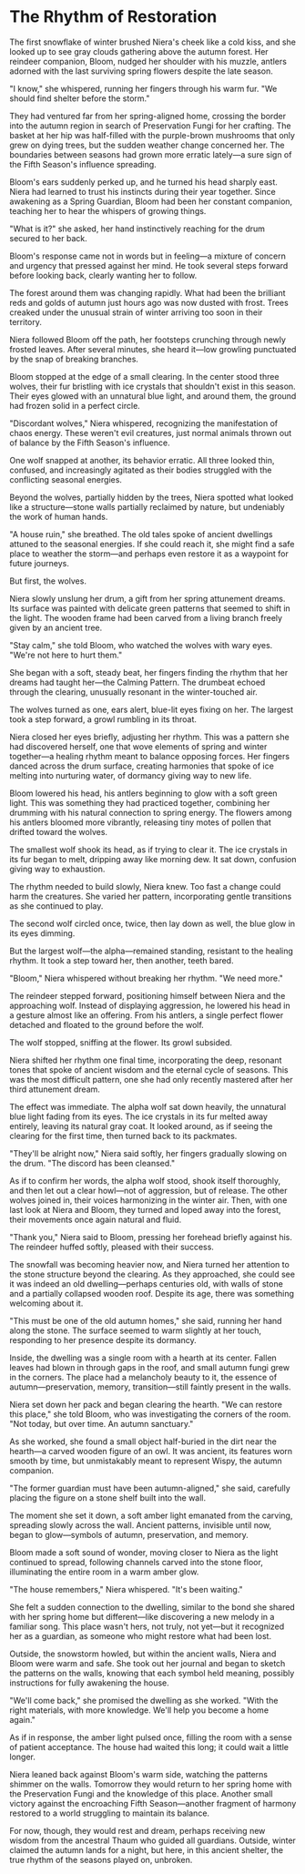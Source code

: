 # **The Rhythm of Restoration**

The first snowflake of winter brushed Niera's cheek like a cold kiss, and she looked up to see gray clouds gathering above the autumn forest. Her reindeer companion, Bloom, nudged her shoulder with his muzzle, antlers adorned with the last surviving spring flowers despite the late season.

"I know," she whispered, running her fingers through his warm fur. "We should find shelter before the storm."

They had ventured far from her spring-aligned home, crossing the border into the autumn region in search of Preservation Fungi for her crafting. The basket at her hip was half-filled with the purple-brown mushrooms that only grew on dying trees, but the sudden weather change concerned her. The boundaries between seasons had grown more erratic lately—a sure sign of the Fifth Season's influence spreading.

Bloom's ears suddenly perked up, and he turned his head sharply east. Niera had learned to trust his instincts during their year together. Since awakening as a Spring Guardian, Bloom had been her constant companion, teaching her to hear the whispers of growing things.

"What is it?" she asked, her hand instinctively reaching for the drum secured to her back.

Bloom's response came not in words but in feeling—a mixture of concern and urgency that pressed against her mind. He took several steps forward before looking back, clearly wanting her to follow.

The forest around them was changing rapidly. What had been the brilliant reds and golds of autumn just hours ago was now dusted with frost. Trees creaked under the unusual strain of winter arriving too soon in their territory.

Niera followed Bloom off the path, her footsteps crunching through newly frosted leaves. After several minutes, she heard it—low growling punctuated by the snap of breaking branches.

Bloom stopped at the edge of a small clearing. In the center stood three wolves, their fur bristling with ice crystals that shouldn't exist in this season. Their eyes glowed with an unnatural blue light, and around them, the ground had frozen solid in a perfect circle.

"Discordant wolves," Niera whispered, recognizing the manifestation of chaos energy. These weren't evil creatures, just normal animals thrown out of balance by the Fifth Season's influence.

One wolf snapped at another, its behavior erratic. All three looked thin, confused, and increasingly agitated as their bodies struggled with the conflicting seasonal energies.

Beyond the wolves, partially hidden by the trees, Niera spotted what looked like a structure—stone walls partially reclaimed by nature, but undeniably the work of human hands.

"A house ruin," she breathed. The old tales spoke of ancient dwellings attuned to the seasonal energies. If she could reach it, she might find a safe place to weather the storm—and perhaps even restore it as a waypoint for future journeys.

But first, the wolves.

Niera slowly unslung her drum, a gift from her spring attunement dreams. Its surface was painted with delicate green patterns that seemed to shift in the light. The wooden frame had been carved from a living branch freely given by an ancient tree.

"Stay calm," she told Bloom, who watched the wolves with wary eyes. "We're not here to hurt them."

She began with a soft, steady beat, her fingers finding the rhythm that her dreams had taught her—the Calming Pattern. The drumbeat echoed through the clearing, unusually resonant in the winter-touched air.

The wolves turned as one, ears alert, blue-lit eyes fixing on her. The largest took a step forward, a growl rumbling in its throat.

Niera closed her eyes briefly, adjusting her rhythm. This was a pattern she had discovered herself, one that wove elements of spring and winter together—a healing rhythm meant to balance opposing forces. Her fingers danced across the drum surface, creating harmonies that spoke of ice melting into nurturing water, of dormancy giving way to new life.

Bloom lowered his head, his antlers beginning to glow with a soft green light. This was something they had practiced together, combining her drumming with his natural connection to spring energy. The flowers among his antlers bloomed more vibrantly, releasing tiny motes of pollen that drifted toward the wolves.

The smallest wolf shook its head, as if trying to clear it. The ice crystals in its fur began to melt, dripping away like morning dew. It sat down, confusion giving way to exhaustion.

The rhythm needed to build slowly, Niera knew. Too fast a change could harm the creatures. She varied her pattern, incorporating gentle transitions as she continued to play.

The second wolf circled once, twice, then lay down as well, the blue glow in its eyes dimming.

But the largest wolf—the alpha—remained standing, resistant to the healing rhythm. It took a step toward her, then another, teeth bared.

"Bloom," Niera whispered without breaking her rhythm. "We need more."

The reindeer stepped forward, positioning himself between Niera and the approaching wolf. Instead of displaying aggression, he lowered his head in a gesture almost like an offering. From his antlers, a single perfect flower detached and floated to the ground before the wolf.

The wolf stopped, sniffing at the flower. Its growl subsided.

Niera shifted her rhythm one final time, incorporating the deep, resonant tones that spoke of ancient wisdom and the eternal cycle of seasons. This was the most difficult pattern, one she had only recently mastered after her third attunement dream.

The effect was immediate. The alpha wolf sat down heavily, the unnatural blue light fading from its eyes. The ice crystals in its fur melted away entirely, leaving its natural gray coat. It looked around, as if seeing the clearing for the first time, then turned back to its packmates.

"They'll be alright now," Niera said softly, her fingers gradually slowing on the drum. "The discord has been cleansed."

As if to confirm her words, the alpha wolf stood, shook itself thoroughly, and then let out a clear howl—not of aggression, but of release. The other wolves joined in, their voices harmonizing in the winter air. Then, with one last look at Niera and Bloom, they turned and loped away into the forest, their movements once again natural and fluid.

"Thank you," Niera said to Bloom, pressing her forehead briefly against his. The reindeer huffed softly, pleased with their success.

The snowfall was becoming heavier now, and Niera turned her attention to the stone structure beyond the clearing. As they approached, she could see it was indeed an old dwelling—perhaps centuries old, with walls of stone and a partially collapsed wooden roof. Despite its age, there was something welcoming about it.

"This must be one of the old autumn homes," she said, running her hand along the stone. The surface seemed to warm slightly at her touch, responding to her presence despite its dormancy.

Inside, the dwelling was a single room with a hearth at its center. Fallen leaves had blown in through gaps in the roof, and small autumn fungi grew in the corners. The place had a melancholy beauty to it, the essence of autumn—preservation, memory, transition—still faintly present in the walls.

Niera set down her pack and began clearing the hearth. "We can restore this place," she told Bloom, who was investigating the corners of the room. "Not today, but over time. An autumn sanctuary."

As she worked, she found a small object half-buried in the dirt near the hearth—a carved wooden figure of an owl. It was ancient, its features worn smooth by time, but unmistakably meant to represent Wispy, the autumn companion.

"The former guardian must have been autumn-aligned," she said, carefully placing the figure on a stone shelf built into the wall.

The moment she set it down, a soft amber light emanated from the carving, spreading slowly across the wall. Ancient patterns, invisible until now, began to glow—symbols of autumn, preservation, and memory.

Bloom made a soft sound of wonder, moving closer to Niera as the light continued to spread, following channels carved into the stone floor, illuminating the entire room in a warm amber glow.

"The house remembers," Niera whispered. "It's been waiting."

She felt a sudden connection to the dwelling, similar to the bond she shared with her spring home but different—like discovering a new melody in a familiar song. This place wasn't hers, not truly, not yet—but it recognized her as a guardian, as someone who might restore what had been lost.

Outside, the snowstorm howled, but within the ancient walls, Niera and Bloom were warm and safe. She took out her journal and began to sketch the patterns on the walls, knowing that each symbol held meaning, possibly instructions for fully awakening the house.

"We'll come back," she promised the dwelling as she worked. "With the right materials, with more knowledge. We'll help you become a home again."

As if in response, the amber light pulsed once, filling the room with a sense of patient acceptance. The house had waited this long; it could wait a little longer.

Niera leaned back against Bloom's warm side, watching the patterns shimmer on the walls. Tomorrow they would return to her spring home with the Preservation Fungi and the knowledge of this place. Another small victory against the encroaching Fifth Season—another fragment of harmony restored to a world struggling to maintain its balance.

For now, though, they would rest and dream, perhaps receiving new wisdom from the ancestral Thaum who guided all guardians. Outside, winter claimed the autumn lands for a night, but here, in this ancient shelter, the true rhythm of the seasons played on, unbroken.

